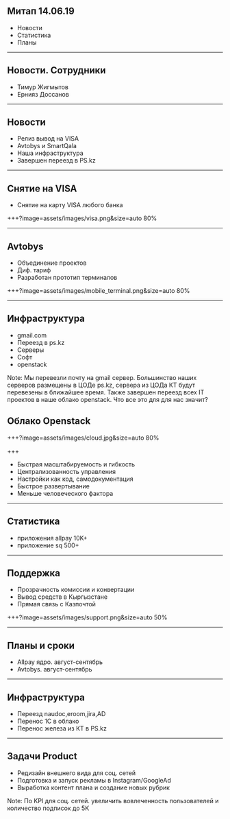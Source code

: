 ## Митап 14.06.19

- Новости
- Статистика
- Планы

---

## Новости. Сотрудники

- Тимур Жигмытов
- Ернияз Доссанов

---


## Новости

- Релиз вывод на VISA
- Avtobys и SmartQala
- Наша инфраструктура
- Завершен переезд в PS.kz

---

## Снятие на VISA

- Снятие на карту VISA любого банка

+++?image=assets/images/visa.png&size=auto 80%

---

## Avtobys

- Объединение проектов
- Диф. тариф
- Разработан прототип терминалов

+++?image=assets/images/mobile_terminal.png&size=auto 80%

---

## Инфраструктура

- gmail.com
- Переезд в ps.kz
- Серверы
- Софт
- openstack

Note:
Мы перевезли почту на gmail сервер.
Большинство наших серверов размещены в ЦОДе ps.kz, сервера из ЦОДа КТ будут перевезены в ближайшее время.
Также завершен переезд всех IT проектов в наше облако openstack.
Что все это для для нас значит?

## Облако Openstack

+++?image=assets/images/cloud.jpg&size=auto 80%

+++

- Быстрая масштабируемость и гибкость
- Централизованность управления
- Настройки как код, самодокументация
- Быстрое развертывание
- Меньше человеческого фактора

---

## Статистика

- приложения allpay 10K+
- приложение sq 500+

---

## Поддержка

- Прозрачность комиссии и конвертации 
- Вывод средств в Кыргызстане
- Прямая связь с Казпочтой

+++?image=assets/images/support.png&size=auto 50%

---


## Планы и сроки

- Allpay ядро. август-сентябрь
- Avtobys. август-сентябрь

---

## Инфраструктура

- Переезд naudoc,eroom,jira,AD 
- Перенос 1С в облако
- Перенос железа из КТ в PS.kz

---

## Задачи Product

- Редизайн внешнего вида для соц. сетей
- Подготовка и запуск рекламы в Instagram/GoogleAd
- Выработка контент плана и создание новых рубрик

Note:
По KPI для соц. сетей. увеличить вовлеченность пользователей и количество подписок до 5K

